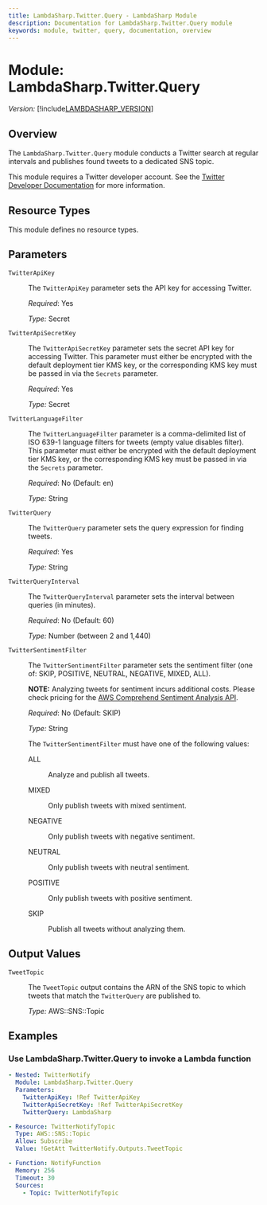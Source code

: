```yaml
---
title: LambdaSharp.Twitter.Query - LambdaSharp Module
description: Documentation for LambdaSharp.Twitter.Query module
keywords: module, twitter, query, documentation, overview
---
```

# Module: LambdaSharp.Twitter.Query
_Version:_ [!include[LAMBDASHARP_VERSION](../version.txt)]

## Overview

The `LambdaSharp.Twitter.Query` module conducts a Twitter search at regular intervals and publishes found tweets to a dedicated SNS topic.

This module requires a Twitter developer account. See the [Twitter Developer Documentation](https://developer.twitter.com/en/docs/basics/getting-started) for more information.

## Resource Types

This module defines no resource types.

## Parameters

<dl>

<dt><code>TwitterApiKey</code></dt>
<dd>

The <code>TwitterApiKey</code> parameter sets the API key for accessing Twitter.

<i>Required</i>: Yes

<i>Type:</i> Secret
</dd>

<dt><code>TwitterApiSecretKey</code></dt>
<dd>

The <code>TwitterApiSecretKey</code> parameter sets the secret API key for accessing Twitter. This parameter must either be encrypted with the default deployment tier KMS key, or the corresponding KMS key must be passed in via  the <code>Secrets</code> parameter.

<i>Required</i>: Yes

<i>Type:</i> Secret
</dd>

<dt><code>TwitterLanguageFilter</code></dt>
<dd>

The <code>TwitterLanguageFilter</code> parameter is a comma-delimited list of ISO 639-1 language filters for tweets (empty value disables filter). This parameter must either be encrypted with the default deployment tier KMS key, or the corresponding KMS key must be passed in via  the <code>Secrets</code> parameter.

<i>Required</i>: No (Default: en)

<i>Type:</i> String
</dd>

<dt><code>TwitterQuery</code></dt>
<dd>

The <code>TwitterQuery</code> parameter sets the query expression for finding tweets.

<i>Required</i>: Yes

<i>Type:</i> String
</dd>

<dt><code>TwitterQueryInterval</code></dt>
<dd>

The <code>TwitterQueryInterval</code> parameter sets the interval between queries (in minutes).

<i>Required</i>: No (Default: 60)

<i>Type:</i> Number (between 2 and 1,440)
</dd>

<dt><code>TwitterSentimentFilter</code></dt>
<dd>

The <code>TwitterSentimentFilter</code> parameter sets the sentiment filter (one of: SKIP, POSITIVE, NEUTRAL, NEGATIVE, MIXED, ALL).

<b>NOTE:</b> Analyzing tweets for sentiment incurs additional costs. Please check pricing for the [AWS Comprehend Sentiment Analysis API](https://aws.amazon.com/comprehend/pricing/).

<i>Required</i>: No (Default: SKIP)

<i>Type:</i> String

The <code>TwitterSentimentFilter</code> must have one of the following values:
<dl>
<dt>ALL</dt>
<dd>

Analyze and publish all tweets.
</dd>
<dt>MIXED</dt>
<dd>

Only publish tweets with mixed sentiment.
</dd>
<dt>NEGATIVE</dt>
<dd>

Only publish tweets with negative sentiment.
</dd>
<dt>NEUTRAL</dt>
<dd>

Only publish tweets with neutral sentiment.
</dd>
<dt>POSITIVE</dt>
<dd>

Only publish tweets with positive sentiment.
</dd>
<dt>SKIP</dt>
<dd>

Publish all tweets without analyzing them.
</dd>
</dl>

</dd>

</dl>

## Output Values

<dl>

<dt><code>TweetTopic</code></dt>
<dd>

The <code>TweetTopic</code> output contains the ARN of the SNS topic to which tweets that match the <code>TwitterQuery</code> are published to.

<i>Type:</i> AWS::SNS::Topic
</dd>

</dl>

## Examples

### Use LambdaSharp.Twitter.Query to invoke a Lambda function

```yaml
- Nested: TwitterNotify
  Module: LambdaSharp.Twitter.Query
  Parameters:
    TwitterApiKey: !Ref TwitterApiKey
    TwitterApiSecretKey: !Ref TwitterApiSecretKey
    TwitterQuery: LambdaSharp

- Resource: TwitterNotifyTopic
  Type: AWS::SNS::Topic
  Allow: Subscribe
  Value: !GetAtt TwitterNotify.Outputs.TweetTopic

- Function: NotifyFunction
  Memory: 256
  Timeout: 30
  Sources:
    - Topic: TwitterNotifyTopic
```
